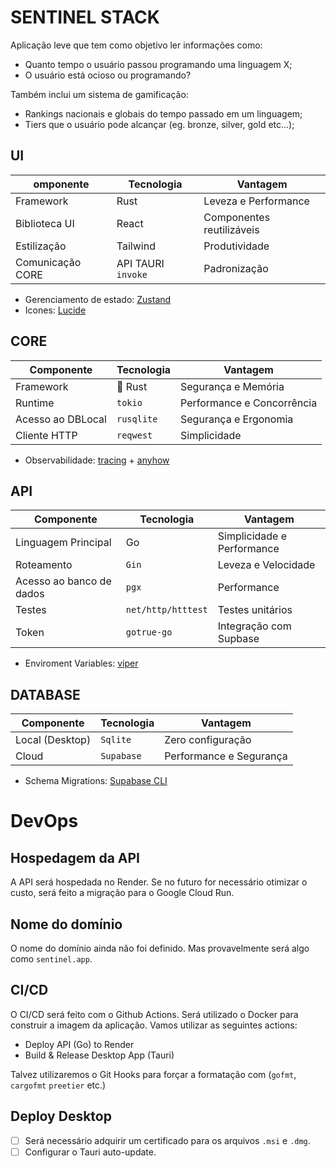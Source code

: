 # SENTINEL STACK
Aplicação leve que tem como objetivo ler informações como:
- Quanto tempo o usuário passou programando uma linguagem X;
- O usuário está ocioso ou programando?

Também inclui um sistema de gamificação:
- Rankings nacionais e globais do tempo passado em um linguagem;
- Tiers que o usuário pode alcançar (eg. bronze, silver, gold etc...);

## UI

| omponente        | Tecnologia         | Vantagem                  |
| ---------------- | ------------------ | ------------------------- |
| Framework        | Rust               | Leveza e Performance      |
| Biblioteca UI    | React              | Componentes reutilizáveis |
| Estilização      | Tailwind           | Produtividade             |
| Comunicação CORE | API TAURI `invoke` | Padronização              |

- Gerenciamento de estado: [Zustand](https://zustand-demo.pmnd.rs/)
- Icones: [Lucide](https://lucide.dev/icons/)

## CORE

| Componente        | Tecnologia | Vantagem                   |
| ----------------- | ---------- | -------------------------- |
| Framework         | 🦀 Rust    | Segurança e Memória        |
| Runtime           | `tokio`    | Performance e Concorrência |
| Acesso ao DBLocal | `rusqlite` | Segurança e Ergonomia      |
| Cliente HTTP      | `reqwest`  | Simplicidade               |

- Observabilidade: [tracing](https://docs.rs/tracing/latest/tracing/) + [anyhow](https://docs.rs/anyhow/latest/anyhow/)

## API

| Componente               | Tecnologia  | Vantagem                   |
| ------------------------ | ----------- | -------------------------- |
| Linguagem Principal      | Go          | Simplicidade e Performance |
| Roteamento               | `Gin`       | Leveza e Velocidade        |
| Acesso ao banco de dados | `pgx`       | Performance                |
| Testes                   | `net/http/htttest` | Testes unitários   |
| Token                    | `gotrue-go` | Integração com Supbase     |

- Enviroment Variables: [viper](https://github.com/spf13/viper)

## DATABASE

| Componente      | Tecnologia | Vantagem                |
| --------------- | ---------- | ----------------------- |
| Local (Desktop) | `Sqlite`   | Zero configuração       |
| Cloud           | `Supabase` | Performance e Segurança |

- Schema Migrations: [Supabase CLI](https://supabase.com/docs/guides/cli)

# DevOps

## Hospedagem da API

A API será hospedada no Render. Se no futuro for necessário otimizar o custo, será feito a migração para o
Google Cloud Run.

## Nome do domínio

O nome do domínio ainda não foi definido. Mas provavelmente será algo como `sentinel.app`.

## CI/CD

O CI/CD será feito com o Github Actions. Será utilizado o Docker para construir a imagem da aplicação.
Vamos utilizar as seguintes actions:

- Deploy API (Go) to Render
- Build & Release Desktop App (Tauri)

Talvez utilizaremos o Git Hooks para forçar a formatação com (`gofmt`, `cargofmt` `preetier` etc.)

## Deploy Desktop

- [ ] Será necessário adquirir um certificado para os arquivos `.msi` e `.dmg`.
- [ ] Configurar o Tauri auto-update.
